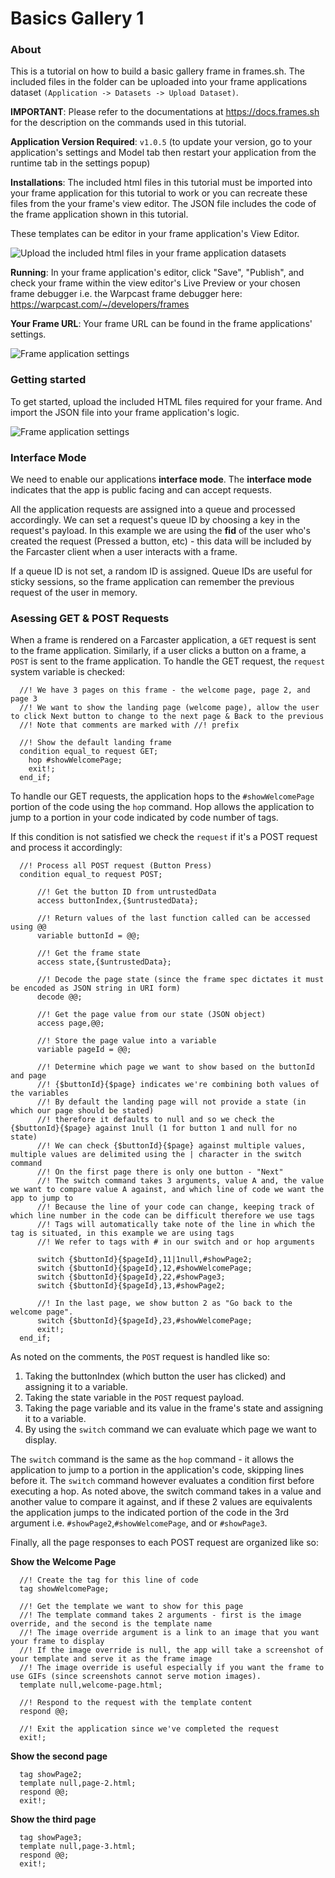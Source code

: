 # Basics Gallery 1

### About

This is a tutorial on how to build a basic gallery frame in frames.sh. The included files in the folder can be uploaded into your frame applications dataset `(Application -> Datasets -> Upload Dataset)`.

**IMPORTANT**: Please refer to the documentations at https://docs.frames.sh for the description on the commands used in this tutorial.

**Application Version Required**: `v1.0.5` (to update your version, go to your application's settings and Model tab then restart your application from the runtime tab in the settings popup)

**Installations**: The included html files in this tutorial must be imported into your frame application for this tutorial to work or you can recreate these files from the your frame's view editor. The JSON file includes the code of the frame application shown in this tutorial.

These templates can be editor in your frame application's View Editor.

![Upload the included html files in your frame application datasets](https://ny-1.frames.sh/v/38875/datasets.png)

**Running**: In your frame application's editor, click "Save", "Publish", and check your frame within the view editor's Live Preview or your chosen frame debugger i.e. the Warpcast frame debugger here: https://warpcast.com/~/developers/frames

**Your Frame URL**: Your frame URL can be found in the frame applications' settings.

![Frame application settings](https://ny-1.frames.sh/v/38875/settings.png)

### Getting started

To get started, upload the included HTML files required for your frame. And import the JSON file into your frame application's logic.

![Frame application settings](https://ny-1.frames.sh/v/38875/basic-gallery-1.png)

### Interface Mode

We need to enable our applications **interface mode**. The **interface mode** indicates that the app is public facing and can accept requests.

All the application requests are assigned into a queue and processed accordingly. We can set a request's queue ID by choosing a key in the request's payload. In this example we are using the **fid** of the user who's created the request (Pressed a button, etc) - this data will be included by the Farcaster client when a user interacts with a frame.

If a queue ID is not set, a random ID is assigned. Queue IDs are useful for sticky sessions, so the frame application can remember the previous request of the user in memory.

### Asessing GET & POST Requests

When a frame is rendered on a Farcaster application, a `GET` request is sent to the frame application. Similarly, if a user clicks a button on a frame, a `POST` is sent to the frame application. To handle the GET request, the `request` system variable is checked:

```
  //! We have 3 pages on this frame - the welcome page, page 2, and page 3
  //! We want to show the landing page (welcome page), allow the user to click Next button to change to the next page & Back to the previous
  //! Note that comments are marked with //! prefix

  //! Show the default landing frame
  condition equal_to request GET;
    hop #showWelcomePage;
    exit!;
  end_if;
```

To handle our GET requests, the application hops to the `#showWelcomePage` portion of the code using the `hop` command. Hop allows the application to jump to a portion in your code indicated by code number of tags.

If this condition is not satisfied we check the `request` if it's a POST request and process it accordingly:

```
  //! Process all POST request (Button Press)
  condition equal_to request POST;

      //! Get the button ID from untrustedData
      access buttonIndex,{$untrustedData};

      //! Return values of the last function called can be accessed using @@
      variable buttonId = @@;

      //! Get the frame state
      access state,{$untrustedData};

      //! Decode the page state (since the frame spec dictates it must be encoded as JSON string in URI form)
      decode @@;

      //! Get the page value from our state (JSON object)
      access page,@@;

      //! Store the page value into a variable
      variable pageId = @@;

      //! Determine which page we want to show based on the buttonId and page
      //! {$buttonId}{$page} indicates we're combining both values of the variables
      //! By default the landing page will not provide a state (in which our page should be stated)
      //! therefore it defaults to null and so we check the {$buttonId}{$page} against 1null (1 for button 1 and null for no state)
      //! We can check {$buttonId}{$page} against multiple values, multiple values are delimited using the | character in the switch command
      //! On the first page there is only one button - "Next"
      //! The switch command takes 3 arguments, value A and, the value we want to compare value A against, and which line of code we want the app to jump to
      //! Because the line of your code can change, keeping track of which line number in the code can be difficult therefore we use tags
      //! Tags will automatically take note of the line in which the tag is situated, in this example we are using tags
      //! We refer to tags with # in our switch and or hop arguments

      switch {$buttonId}{$pageId},11|1null,#showPage2;
      switch {$buttonId}{$pageId},12,#showWelcomePage;
      switch {$buttonId}{$pageId},22,#showPage3;
      switch {$buttonId}{$pageId},13,#showPage2;

      //! In the last page, we show button 2 as "Go back to the welcome page".
      switch {$buttonId}{$pageId},23,#showWelcomePage;
      exit!;
  end_if;
```

As noted on the comments, the `POST` request is handled like so:

1. Taking the buttonIndex (which button the user has clicked) and assigning it to a variable.
2. Taking the state variable in the `POST` request payload.
3. Taking the page variable and its value in the frame's state and assigning it to a variable.
4. By using the `switch` command we can evaluate which page we want to display.

The `switch` command is the same as the `hop` command - it allows the application to jump to a portion in the application's code, skipping lines before it. The `switch` command however evaluates a condition first before executing a hop. As noted above, the switch command takes in a value and another value to compare it against, and if these 2 values are equivalents the application jumps to the indicated portion of the code in the 3rd argument i.e. `#showPage2`,`#showWelcomePage`, and or `#showPage3`.

Finally, all the page responses to each POST request are organized like so:

**Show the Welcome Page**

```
  //! Create the tag for this line of code
  tag showWelcomePage;

  //! Get the template we want to show for this page
  //! The template command takes 2 arguments - first is the image override, and the second is the template name
  //! The image override argument is a link to an image that you want your frame to display
  //! If the image override is null, the app will take a screenshot of your template and serve it as the frame image
  //! The image override is useful especially if you want the frame to use GIFs (since screenshots cannot serve motion images).
  template null,welcome-page.html;

  //! Respond to the request with the template content
  respond @@;

  //! Exit the application since we've completed the request
  exit!;
```

**Show the second page**

```
  tag showPage2;
  template null,page-2.html;
  respond @@;
  exit!;
```

**Show the third page**

```
  tag showPage3;
  template null,page-3.html;
  respond @@;
  exit!;
```
